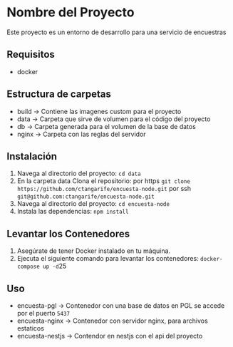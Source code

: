 # Nombre del Proyecto

Este proyecto es un entorno de desarrollo para una servicio de encuestras

## Requisitos

- docker

## Estructura de carpetas

- build -> Contiene las imagenes custom para el proyecto
- data -> Carpeta que sirve de volumen para el código del proyecto
- db -> Carpeta generada para el volumen de la base de datos
- nginx -> Carpeta con las reglas del servidor

## Instalación

1. Navega al directorio del proyecto: `cd data`
2. En la carpeta data Clona el repositorio: por https `git clone https://github.com/ctangarife/encuesta-node.git` por ssh `git@github.com:ctangarife/encuesta-node.git`
3. Navega al directorio del proyecto: `cd encuesta-node`
4. Instala las dependencias: `npm install`


## Levantar los Contenedores

1. Asegúrate de tener Docker instalado en tu máquina.
2. Ejecuta el siguiente comando para levantar los contenedores: `docker-compose up -d`25

## Uso

- encuesta-pgl -> Contenedor con una base de datos en PGL se accede por el puerto `5437`
- encuesta-nginx -> Contenedor con servidor nginx, para archivos estaticos
- encuesta-nestjs -> Contendor en nestjs con el api del proyecto

